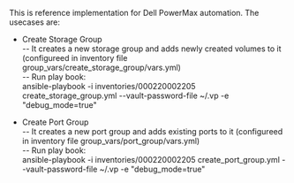 This is reference implementation for Dell PowerMax automation. The usecases are:
- Create Storage Group<br/>
  -- It creates a new storage group and adds newly created volumes to it (configureed in inventory file group_vars/create_storage_group/vars.yml)<br/>
  -- Run play book:<br/> 
        ansible-playbook -i inventories/000220002205 create_storage_group.yml --vault-password-file ~/.vp -e "debug_mode=true"<br/>

- Create Port Group<br/>
  -- It creates a new port group and adds existing ports to it (configureed in inventory file group_vars/port_group/vars.yml)<br/>
  -- Run play book:<br/> 
        ansible-playbook -i inventories/000220002205 create_port_group.yml --vault-password-file ~/.vp -e "debug_mode=true"<br/>
